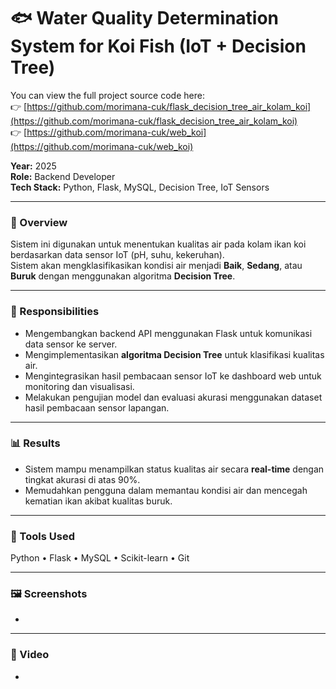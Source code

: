 # 🐟 Water Quality Determination System for Koi Fish (IoT + Decision Tree)
You can view the full project source code here:  
👉 [https://github.com/morimana-cuk/flask_decision_tree_air_kolam_koi](https://github.com/morimana-cuk/flask_decision_tree_air_kolam_koi)<br>
👉 [https://github.com/morimana-cuk/web_koi](https://github.com/morimana-cuk/web_koi)


**Year:** 2025  
**Role:** Backend Developer  
**Tech Stack:** Python, Flask, MySQL, Decision Tree, IoT Sensors  

---

### 🌊 Overview
Sistem ini digunakan untuk menentukan kualitas air pada kolam ikan koi berdasarkan data sensor IoT (pH, suhu, kekeruhan).  
Sistem akan mengklasifikasikan kondisi air menjadi **Baik**, **Sedang**, atau **Buruk** dengan menggunakan algoritma **Decision Tree**.

---

### 🧠 Responsibilities
- Mengembangkan backend API menggunakan Flask untuk komunikasi data sensor ke server.  
- Mengimplementasikan **algoritma Decision Tree** untuk klasifikasi kualitas air.  
- Mengintegrasikan hasil pembacaan sensor IoT ke dashboard web untuk monitoring dan visualisasi.  
- Melakukan pengujian model dan evaluasi akurasi menggunakan dataset hasil pembacaan sensor lapangan.

---

<!-- ### ⚙️ Technical Challenges & Solutions
- **Masalah:** Delay data dari sensor menyebabkan hasil klasifikasi tidak sinkron.  
  **Solusi:** Menambahkan mekanisme *data buffering* di server dan *timestamp validation* sebelum klasifikasi dijalankan.  
- **Masalah:** Akurasi model tidak konsisten di awal.  
  **Solusi:** Melakukan *data normalization* dan *retraining* dengan dataset lebih representatif.

--- -->

### 📊 Results
- Sistem mampu menampilkan status kualitas air secara **real-time** dengan tingkat akurasi di atas 90%.  
- Memudahkan pengguna dalam memantau kondisi air dan mencegah kematian ikan akibat kualitas buruk.

---

### 🧰 Tools Used
Python • Flask • MySQL • Scikit-learn •  Git

---

### 🖼️ Screenshots
-
<!-- ![Cloud Architecture](../images/clouad_arsitektur.PNG) -->
<!-- ![RapidRoad Dashboard](../images/rapidroad-dashboard.png)
*Dashboard view showing AI-based damage classification results.*

![API Test on Postman](../images/rapidroad-api.png)
*API testing during development.* -->

---

### 🎥 Video
-
<!-- ![explanation Project on youtube](../images/capstone_ppt.PNG)(https://youtu.be/GLpPmcg6FLo?si=elMusrpdzC1RUUqZ) -->
<!-- [![Watch the demo on YouTube](../images/youtube-thumbnail.png)](https://www.youtube.com/watch?v=YOUR_VIDEO_ID)
*Click the thumbnail or [watch it directly here](https://www.youtube.com/watch?v=YOUR_VIDEO_ID).* -->
